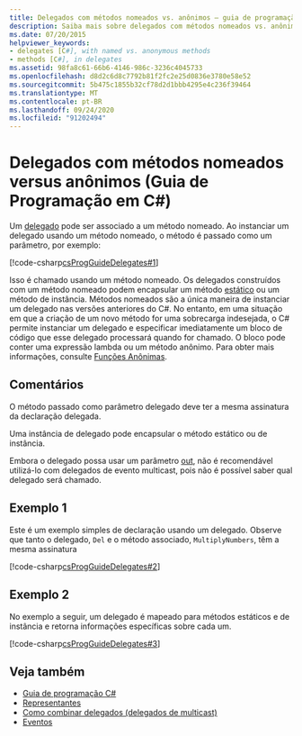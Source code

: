 ```yaml
---
title: Delegados com métodos nomeados vs. anônimos – guia de programação C#
description: Saiba mais sobre delegados com métodos nomeados vs. anônimos. Confira exemplos de código e exiba recursos adicionais disponíveis.
ms.date: 07/20/2015
helpviewer_keywords:
- delegates [C#], with named vs. anonymous methods
- methods [C#], in delegates
ms.assetid: 98fa8c61-66b6-4146-986c-3236c4045733
ms.openlocfilehash: d8d2c6d8c7792b81f2fc2e25d0836e3780e58e52
ms.sourcegitcommit: 5b475c1855b32cf78d2d1bbb4295e4c236f39464
ms.translationtype: MT
ms.contentlocale: pt-BR
ms.lasthandoff: 09/24/2020
ms.locfileid: "91202494"
---
```

# <a name="delegates-with-named-vs-anonymous-methods-c-programming-guide"></a>Delegados com métodos nomeados versus anônimos (Guia de Programação em C#)

Um [delegado](../../language-reference/builtin-types/reference-types.md) pode ser associado a um método nomeado. Ao instanciar um delegado usando um método nomeado, o método é passado como um parâmetro, por exemplo:  
  
 [!code-csharp[csProgGuideDelegates#1](~/samples/snippets/csharp/VS_Snippets_VBCSharp/csProgGuideDelegates/CS/Delegates.cs#1)]  
  
 Isso é chamado usando um método nomeado. Os delegados construídos com um método nomeado podem encapsular um método [estático](../../language-reference/keywords/static.md) ou um método de instância. Métodos nomeados são a única maneira de instanciar um delegado nas versões anteriores do C#. No entanto, em uma situação em que a criação de um novo método for uma sobrecarga indesejada, o C# permite instanciar um delegado e especificar imediatamente um bloco de código que esse delegado processará quando for chamado. O bloco pode conter uma expressão lambda ou um método anônimo. Para obter mais informações, consulte [Funções Anônimas](../statements-expressions-operators/anonymous-functions.md).  
  
## <a name="remarks"></a>Comentários  

 O método passado como parâmetro delegado deve ter a mesma assinatura da declaração delegada.  
  
 Uma instância de delegado pode encapsular o método estático ou de instância.  
  
 Embora o delegado possa usar um parâmetro [out](../../language-reference/keywords/out-parameter-modifier.md), não é recomendável utilizá-lo com delegados de evento multicast, pois não é possível saber qual delegado será chamado.  
  
## <a name="example-1"></a>Exemplo 1  

 Este é um exemplo simples de declaração usando um delegado. Observe que tanto o delegado, `Del` e o método associado, `MultiplyNumbers`, têm a mesma assinatura  
  
 [!code-csharp[csProgGuideDelegates#2](~/samples/snippets/csharp/VS_Snippets_VBCSharp/csProgGuideDelegates/CS/Delegates.cs#2)]  
  
## <a name="example-2"></a>Exemplo 2  

 No exemplo a seguir, um delegado é mapeado para métodos estáticos e de instância e retorna informações específicas sobre cada um.  
  
 [!code-csharp[csProgGuideDelegates#3](~/samples/snippets/csharp/VS_Snippets_VBCSharp/csProgGuideDelegates/CS/Delegates.cs#3)]  
  
## <a name="see-also"></a>Veja também

- [Guia de programação C#](../index.md)
- [Representantes](./index.md)
- [Como combinar delegados (delegados de multicast)](./how-to-combine-delegates-multicast-delegates.md)
- [Eventos](../events/index.md)
